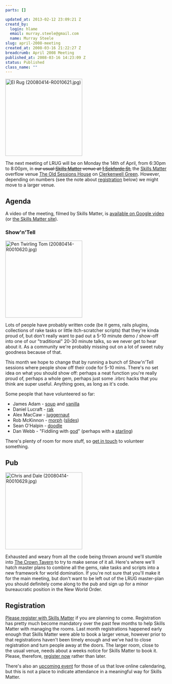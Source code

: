 ```yaml
--- 
parts: []

updated_at: 2013-02-12 23:09:21 Z
creatd_by: 
  login: hlame
  email: murray.steele@gmail.com
  name: Murray Steele
slug: april-2008-meeting
created_at: 2008-03-16 21:22:27 Z
breadcrumb: April 2008 Meeting
published_at: 2008-03-16 14:23:09 Z
status: Published
class_name: ""
---
```


<a href="http://www.flickr.com/photos/snowblink/2420965665/" title="El Rug (20080414-R0010621.jpg) by snowblink, on Flickr"><img src="http://farm4.static.flickr.com/3100/2420965665_9ceb94849a_m.jpg" width="240" height="240" alt="El Rug (20080414-R0010621.jpg)" /></a>

The next meeting of LRUG will be on Monday the 14th of April, from 6:30pm to 8:00pm, in <strike>our usual [Skills Matter](http://www.skillsmatter.com/) venue at [1 Sekforde St.](http://maps.google.co.uk/maps?f=q&hl=en&q=EC1R+0BE&layer=&ie=UTF8&z=16&om=1&iwloc=addr)</strike>  the [Skills Matter](http://www.skillsmatter.com/) overflow venue [The Old Sessions House](http://www.sessionshouse.com/) on [Clerkenwell Green](http://tinyurl.com/2bjjzz).  However, depending on numbers (see the note about <a href="#registration">registration</a> below) we might move to a larger venue.

Agenda
------

A video of the meeting, filmed by Skills Matter, is [available on Google video](http://video.google.com/videoplay?docid=-2485256619067067324) (or [the Skills Matter site](http://skillsmatter.com/podcast/ajax-ria/demos-soup-vanilla-rak-juggernaut-doodle-and-more)).

### Show'n'Tell

<a href="http://www.flickr.com/photos/snowblink/2420964953/" title="Pen Twirling Tom (20080414-R0010620.jpg) by snowblink, on Flickr"><img src="http://farm3.static.flickr.com/2326/2420964953_e700c5ceaf_m.jpg" width="240" height="240" alt="Pen Twirling Tom (20080414-R0010620.jpg)" /></a>

Lots of people have probably written code (be it gems, rails plugins, collections of rake tasks or little itch-scratcher scripts) that they're kinda proud of, but don't really want to pad out a 5-10 minute demo / show-off into one of our "traditional" 20-30 minute talks, so we never get to hear about it. As a community we're probably missing out on a lot of sweet ruby goodness because of that.

This month we hope to change that by running a bunch of Show'n'Tell sessions where people show off their code for 5-10 mins.  There's no set idea on what you should show off: perhaps a neat function you're really proud of, perhaps a whole gem, perhaps just some .irbrc hacks that you think are super useful.  Anything goes, as long as it's code.

Some people that have volunteered so far:

* James Adam - [soup](http://github.com/lazyatom/soup) and [vanilla](http://github.com/lazyatom/vanilla-rb)
* Daniel Lucraft - [rak](http://rak.rubyforge.org/)
* Alex MacCaw - [juggernaut](http://juggernaut.rubyforge.org/)
* Rob McKinnon - [morph](http://github.com/robmckinnon/morph) ([slides](http://www.slideshare.net/delineator/data-code-lrug-april-2008))
* Sean O'Halpin - [doodle](http://doodle.rubyforge.org/)
* Dan Webb - "Fiddling with [god](http://god.rubyforge.org/)" (perhaps with a [starling](http://rubyforge.org/projects/starling/))

There's plenty of room for more stuff, so [get in touch](http://lists.lrug.org/listinfo.cgi/chat-lrug.org) to volunteer something.

Pub
---

<a href="http://www.flickr.com/photos/snowblink/2420966405/" title="Chris and Dale (20080414-R0010629.jpg) by snowblink, on Flickr"><img src="http://farm3.static.flickr.com/2058/2420966405_19be44809e_m.jpg" width="240" height="240" alt="Chris and Dale (20080414-R0010629.jpg)" /></a>

Exhausted and weary from all the code being thrown around we'll stumble into [The Crown Tavern](http://fancyapint.com/pubs/pub199.html) to try to make sense of it all.  Here's where we'll hatch master plans to combine all the gems, rake tasks and scripts into a new framework for world domination.  If you're not sure that you'll make it for the main meeting, but don't want to be left out of the LRUG master-plan you should definitely come along to the pub and sign up for a minor bureaucratic position in the New World Order.

<a name="registration"></a>
Registration
------------

[Please register with Skills Matter](http://www.skillsmatter.com/event/ajax-ria/show-n-tell-soup-and-vanilla-rak-juggernaut-and-more) if you are planning to come.  Registration has pretty much become mandatory over the past few months to help Skills Matter with managing the rooms.  Last month registrations happened early enough that Skills Matter were able to book a larger venue, however prior to that registrations haven't been timely enough and we've had to close registration and turn people away at the doors.  The larger room, close to the usual venue, needs about a weeks notice for Skills Matter to book it.  Please, therefore, [register now](http://www.skillsmatter.com/event/ajax-ria/show-n-tell-soup-and-vanilla-rak-juggernaut-and-more) rather than later.  

There's also an [upcoming event](http://upcoming.yahoo.com/event/453298/) for those of us that love online calendaring, but this is not a place to indicate attendance in a meaningful way for Skills Matter.
